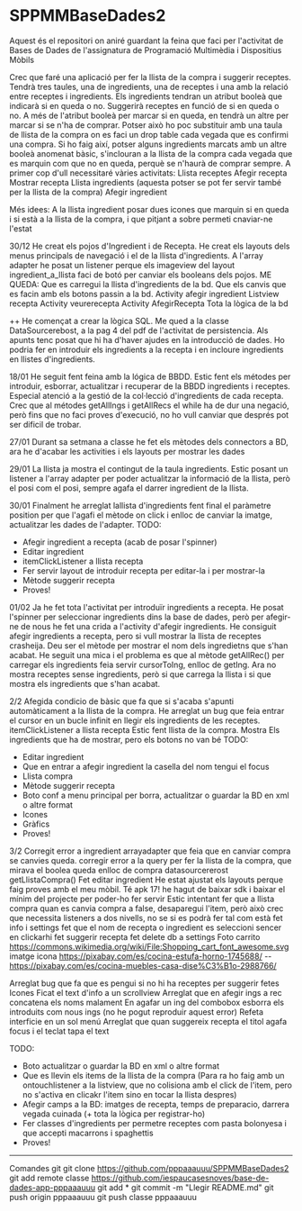 # SPPMMBaseDades2
Aquest és el repositori on aniré guardant la feina que faci per l'activitat de Bases de Dades de l'assignatura de 
Programació Multimèdia i Dispositius Mòbils

Crec que faré una aplicació per fer la llista de la compra i suggerir receptes. Tendrà tres taules, una de ingredients, una de receptes i una amb la relació
entre receptes i ingredients.
Els ingredients tendran un atribut booleà que indicarà si en queda o no. Suggerirà receptes en funció de si en queda o no.
A més de l'atribut booleà per marcar si en queda, en tendrà un altre per marcar si se n'ha de comprar. Potser això ho poc substituir amb una taula
de llista de la compra on es faci un drop table cada vegada que es confirmi una compra. Si ho faig així, potser alguns ingredients marcats amb un altre
booleà anomenat bàsic, s'inclouran a la llista de la compra cada vegada que es marquin com que no en queda, perquè se  n'haurà de comprar sempre.
A primer cop d'ull necessitaré vàries activitats:
Llista receptes
Afegir recepta
Mostrar recepta
Llista ingredients (aquesta potser se pot fer servir també per la llista de la compra)
Afegir ingredient

Més idees:
A la llista ingredient posar dues icones que marquin si en queda i si està a la llista de la compra, i que pitjant a sobre permeti cnaviar-ne l'estat

30/12
He creat els pojos d'Ingredient i de Recepta. He creat els layouts dels menus principals de navegació i el de la llista d'ingredients. A l'array adapter he posat un listener perque els imageview del layout ingredient_a_llista faci de botó per canviar els booleans dels pojos.
ME QUEDA: 
Que es carregui la llista d'ingredients de la bd. 
Que els canvis que es facin amb els botons passin a la bd.
Activity afegir ingredient
Listview recepta
Activity veurerecepta
Activity AfegirRecepta
Tota la lògica de la bd

++
He començat a crear la lògica SQL. Me qued a la classe DataSourcerebost, a la pag 4 del pdf de l'activitat de persistencia.
Als apunts tenc posat que hi ha d'haver ajudes en la introducció de dades. Ho podria fer en introduir els ingredients a la recepta i en incloure ingredients en llistes d'ingredients.

18/01
He seguit fent feina amb la lógica de BBDD. Estic fent els métodes per introduir, esborrar, actualitzar i recuperar de la BBDD ingredients i receptes. Especial atenció a la gestió de la col·lecció d'ingredients de cada recepta. Crec que al métodes getAllIngs i getAllRecs el while ha de dur una negació, però fins que no faci proves d'execució, no ho vull canviar que després pot ser dificil de trobar. 

27/01
Durant sa setmana a classe he fet els mètodes dels connectors a BD, ara he d'acabar les activities i els layouts per mostrar les dades

29/01
La llista ja mostra el contingut de la taula ingredients. Estic posant un listener a l'array adapter per poder actualitzar la informació de la llista, però el posi com el posi, sempre agafa el darrer ingredient de la llista.

30/01
Finalment he arreglat lallista d'ingredients fent final el paràmetre position per que l'agafi el mètode on click i enlloc de canviar la imatge, actualitzar les dades de l'adapter. 
TODO:
- Afegir ingredient a recepta (acab de posar l'spinner)
- Editar ingredient
- itemClickListener a llista recepta
- Fer servir layout de introduir recepta per editar-la i per mostrar-la
- Mètode suggerir recepta
- Proves!

01/02
Ja he fet tota l'activitat per introduïr ingredients a recepta. He posat l'spinner per seleccionar ingredients dins la base de dades, però per afegir-ne de nous he fet una crida a l'activity d'afegir ingredients. He consiguit afegir ingredients a recepta, pero si vull mostrar la llista de receptes crasheija. Deu ser el mètode per mostrar el nom dels ingredietns que s'han acabat. 
He seguit una mica i el problema es que al mètode getAllRec() per carregar els ingredients feia servir cursorToIng, enlloc de getIng. Ara no mostra receptes sense ingredients, però si que carrega la llista i si que mostra els ingredients que s'han acabat.

2/2
Afegida condicio de bàsic que fa que si s'acaba s'apunti automàticament a la llista de la compra.
He arreglat un bug que feia entrar el cursor en un bucle infinit en llegir els ingredients de les receptes.
itemClickListener a llista recepta
Estic fent llista de la compra. Mostra Els ingredients que ha de mostrar, pero els botons no van bé
TODO:
- Editar ingredient
- Que en entrar a afegir ingredient la casella del nom tengui el focus
- Llista compra
- Mètode suggerir recepta
- Boto conf a menu principal per borra, actualitzar o guardar la BD en xml o altre format 
- Icones
- Gràfics
- Proves!

3/2
Corregit error a ingredient arrayadapter que feia que en canviar compra se canvies queda.
corregir error a la query per fer la llista de la compra, que mirava el boolea queda enlloc de compra datasourcererost getLlistaCompra()
Fet editar ingredient
He estat ajustat els layouts perque faig proves amb el meu mòbil. Té apk 17! he hagut de baixar sdk i baixar el mínim del projecte per poder-ho fer servir
Estic intentant fer que a llista compra quan es canvia compra a false, desaparegui l'item, però això crec que necessita listeners a dos nivells, no se si es podrà fer tal com està
fet info i settings
fet que el nom de recepta o ingredient es seleccioni sencer en clickarhi
fet suggerir recepta
fet delete db a settings
Foto carrito https://commons.wikimedia.org/wiki/File:Shopping_cart_font_awesome.svg
imatge icona https://pixabay.com/es/cocina-estufa-horno-1745688/
-- https://pixabay.com/es/cocina-muebles-casa-dise%C3%B1o-2988766/

Arreglat bug que fa que es pengui si no hi ha receptes per suggerir
fetes Icones
Ficat el text d'info a un scrollview
Arreglat que en afegir ings a rec concatena els noms malament
En agafar un ing del combobox esborra els introduits com nous ings (no he pogut reproduir aquest error)
Refeta interficie en un sol menú
Arreglat que quan suggereix recepta el titol agafa focus i el teclat tapa el text

TODO:
- Boto actualitzar o guardar la BD en xml o altre format 
- Que es llevin els items de la llista de la compra (Para ra ho faig amb un ontouchlistener a la listview, que no colisiona amb el click de l'item, pero no s'activa en clicakr l'item sino en tocar la llista despres)
- Afegir camps a la BD: imatges de recepta, temps de preparacio, darrera vegada cuinada (+ tota la lògica per registrar-ho)
- Fer classes d'ingredients per permetre receptes com pasta bolonyesa i que accepti macarrons i spaghettis
- Proves!






_______________________________________________________________________________________________________________
Comandes git 
git clone https://github.com/pppaaauuu/SPPMMBaseDades2
git add remote classe https://github.com/iespaucasesnoves/base-de-dades-app-pppaaauuu
git add *
git commit -m "Llegir README.md"
git push origin
pppaaauuu
git push classe
pppaaauuu

